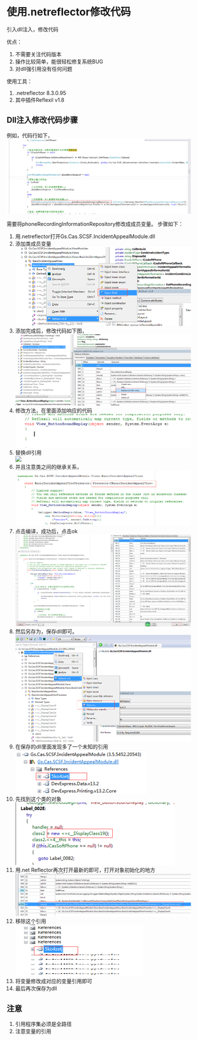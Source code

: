 # 使用.netreflector修改代码

引入dll注入，修改代码

优点：
1.	不需要关注代码版本
2.	操作比较简单，能很轻松修复系统BUG
3.	对dll强引用没有任何问题

使用工具：
1. .netreflector 8.3.0.95
2. 其中插件Reflexil v1.8

## Dll注入修改代码步骤

例如，代码行如下，
 ![](image/1.png)

需要将phoneRecordingInformationRepository修改成成员变量。
步骤如下：
1.	用.netreflector打开Gs.Cas.SCSF.IncidentAppealModule.dll
2.	添加类成员变量
 ![](image/2.png)
3.	添加完成后，修改代码如下图，
![](image/3.png)
4.	修改方法，在里面添加响应的代码
 ![](image/4.png)
5.	替换dll引用         
  ![](image/image/5.png)
6.	并且注意类之间的继承关系，
 ![](image/6.png)
7.	点击编译，成功后，点击ok
 ![](image/7.png)
8.	然后另存为，保存dll即可。
 ![](image/8.png)
9.	在保存的dll里面发现多了一个未知的引用  
 ![](image/9.png)
10.	先找到这个类的对象    
 ![](image/10.png)
11.	用.net Reflector再次打开最新的即可，打开对象初始化的地方
 ![](image/11.png)
12.	移除这个引用    
 ![](image/12.png)
13.	将变量修改成对应的变量引用即可
14.	最后再次保存为dll

## 注意

1. 引用程序集必须是全路径
2. 注意变量的引用

